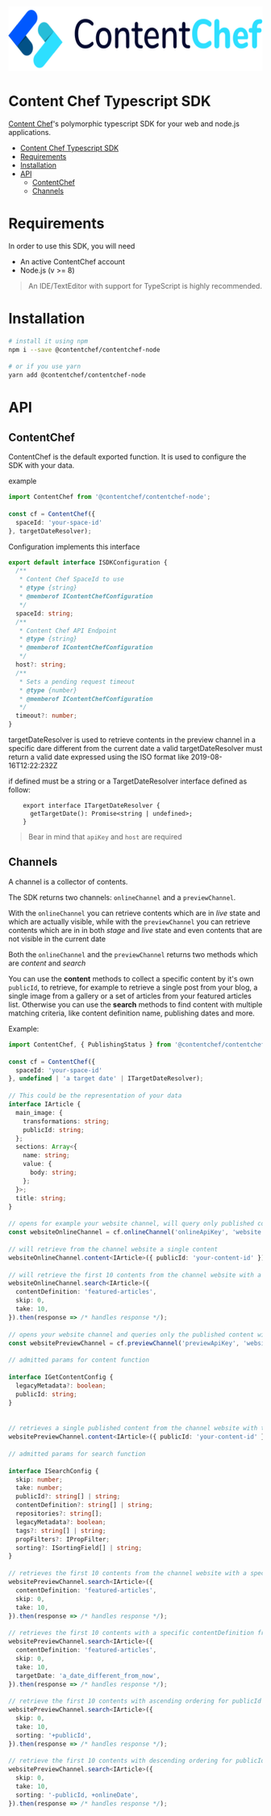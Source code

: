 <div align="center">
  <img src="assets/logo-banner.svg" height="128"/>
</div>

Content Chef Typescript SDK
===========================

[Content Chef](https://contentchef.io)'s polymorphic typescript SDK for your web and node.js applications.

- [Content Chef Typescript SDK](#content-chef-typescript-sdk)
- [Requirements](#requirements)
- [Installation](#installation)
- [API](#api)
  - [ContentChef](#contentchef)
  - [Channels](#channels)

# Requirements

In order to use this SDK, you will need

* An active ContentChef account
* Node.js (v >= 8)

> An IDE/TextEditor with support for TypeScript is highly recommended. 

# Installation

```bash
# install it using npm
npm i --save @contentchef/contentchef-node

# or if you use yarn
yarn add @contentchef/contentchef-node
```

# API

## ContentChef

ContentChef is the default exported function. It is used to configure the SDK with your data.

example

```typescript
import ContentChef from '@contentchef/contentchef-node';

const cf = ContentChef({
  spaceId: 'your-space-id'
}, targetDateResolver);
```

Configuration implements this interface

```typescript
export default interface ISDKConfiguration {
  /**
   * Content Chef SpaceId to use
   * @type {string}
   * @memberof IContentChefConfiguration
   */
  spaceId: string;  
  /**
   * Content Chef API Endpoint
   * @type {string}
   * @memberof IContentChefConfiguration
   */
  host?: string;
  /**
   * Sets a pending request timeout
   * @type {number}
   * @memberof IContentChefConfiguration
   */
  timeout?: number;
}
```

targetDateResolver is used to retrieve contents in the preview channel in a specific dare different from the current date
a valid targetDateResolver must return a valid date expressed using the ISO format like 2019-08-16T12:22:232Z

if defined must be a string or a TargetDateResolver interface defined as follow:

```typescrtipt
    export interface ITargetDateResolver {
      getTargetDate(): Promise<string | undefined>;
    }
```


> Bear in mind that `apiKey` and `host` are required

## Channels

A channel is a collector of contents.

The SDK returns two channels: `onlineChannel` and a `previewChannel`.
 
With the `onlineChannel` you can retrieve contents which are in *live* state and which are actually visible, while with the `previewChannel` you can retrieve contents which are in in both *stage* and *live* state and even contents that are not visible in the current date 

Both the `onlineChannel` and the `previewChannel` returns two methods which are *content* and *search*
     
You can use the **content** methods to collect a specific content by it's own `publicId`, to retrieve, for example to retrieve a single post from your blog, a single image from a gallery or a set of articles from your featured articles list.
Otherwise you can use the **search** methods to find content with multiple matching criteria, like content definition name, publishing dates and more.

Example:

```typescript
import ContentChef, { PublishingStatus } from '@contentchef/contentchef-node'; 

const cf = ContentChef({
  spaceId: 'your-space-id'
}, undefined | 'a target date' | ITargetDateResolver);

// This could be the representation of your data
interface IArticle {
  main_image: {
    transformations: string;
    publicId: string;
  };
  sections: Array<{
    name: string;
    value: {
      body: string;
    };
  }>;
  title: string;
}

// opens for example your website channel, will query only published contents in live state in the current date
const websiteOnlineChannel = cf.onlineChannel('onlineApiKey', 'website');

// will retrieve from the channel website a single content
websiteOnlineChannel.content<IArticle>({ publicId: 'your-content-id' }).then(response => /* handles response */);

// will retrieve the first 10 contents from the channel website with a specific contentDefinition
websiteOnlineChannel.search<IArticle>({
  contentDefinition: 'featured-articles',
  skip: 0,
  take: 10,
}).then(response => /* handles response */);

// opens your website channel and queries only the published content with a staging state
const websitePreviewChannel = cf.previewChannel('previewApiKey', 'website', PublishingStatus.Staging);

// admitted params for content function

interface IGetContentConfig {
  legacyMetadata?: boolean;
  publicId: string;
}


// retrieves a single published content from the channel website with the current date
websitePreviewChannel.content<IArticle>({ publicId: 'your-content-id' }).then(response => /* handles response */);

// admitted params for search function

interface ISearchConfig {
  skip: number;
  take: number;
  publicId?: string[] | string;
  contentDefinition?: string[] | string;
  repositories?: string[];
  legacyMetadata?: boolean;
  tags?: string[] | string;
  propFilters?: IPropFilter;
  sorting?: ISortingField[] | string;
}

// retrieves the first 10 contents from the channel website with a specific contentDefinition in another date
websitePreviewChannel.search<IArticle>({
  contentDefinition: 'featured-articles',
  skip: 0,
  take: 10,
}).then(response => /* handles response */);

// retrieves the first 10 contents with a specific contentDefinition from the channel website for a desired date as specified in the targetDate param
websitePreviewChannel.search<IArticle>({
  contentDefinition: 'featured-articles',
  skip: 0,
  take: 10,
  targetDate: 'a_date_different_from_now',
}).then(response => /* handles response */);

// retrieve the first 10 contents with ascending ordering for publicId
websitePreviewChannel.search<IArticle>({
  skip: 0,
  take: 10,
  sorting: '+publicId',
}).then(response => /* handles response */);

// retrieve the first 10 contents with descending ordering for publicId and ascending ordering for onlineDate, 
websitePreviewChannel.search<IArticle>({
  skip: 0,
  take: 10,
  sorting: '-publicId, +onlineDate',
}).then(response => /* handles response */); 
```

